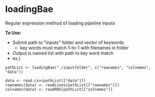 # loadingBae
Regular expression method of loading pipeline inputs

**To Use:**
- Submit path to "inputs" folder and vector of keywords
  - key words must match 1-to-1 with filenames in folder
- Output is named list with path to key word match
- ex.) 
```
pathList <- loadingBae("./inputfolder", c("rownames", "colnames", "data"))

data <- read.csv(pathList[["data"]])
rownames(data) <- readLines(pathList[["rownames"]])
colnames(data) <- readRDS(pathList[["colnames"]]
```
